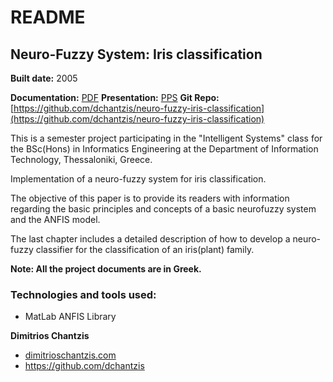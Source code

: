 # README

## Neuro-Fuzzy System: Iris classification
**Built date:** 2005

**Documentation:** [PDF](https://github.com/dchantzis/evolutionary-algorithms/blob/master/evolutionaryalgorithms%5Bgreek%5D.pdf)
**Presentation:** [PPS](https://github.com/dchantzis/evolutionary-algorithms/blob/master/evolutionaryalgorithms%5Bgreek%5D.pps)
**Git Repo:** [https://github.com/dchantzis/neuro-fuzzy-iris-classification](https://github.com/dchantzis/neuro-fuzzy-iris-classification)

This is a semester project participating in the "Intelligent Systems" class for the BSc(Hons) in Informatics Engineering at the Department of Information Technology, Thessaloniki, Greece.

Implementation of a neuro-fuzzy system for iris classification.

The objective of this paper is to provide its readers with information regarding the basic principles and concepts of a basic neurofuzzy system and the ANFIS model.

The last chapter includes a detailed description of how to develop a neuro-fuzzy classifier for the classification of an iris(plant) family.

**Note: All the project documents are in Greek.**

### Technologies and tools used:

* MatLab ANFIS Library

**Dimitrios Chantzis**
- [dimitrioschantzis.com](http://www.dimitrioschantzis.com)
- <https://github.com/dchantzis>
